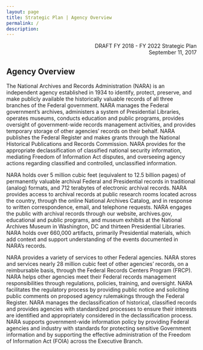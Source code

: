 ```yaml
---
layout: page
title: Strategic Plan | Agency Overview
permalink: /
description: 
---
```

<p style='text-align:right;'>
  DRAFT FY 2018 - FY 2022 Strategic Plan
  <br>
  September 11, 2017
</p>

## Agency Overview


The National Archives and Records Administration (NARA) is an independent agency established in 1934 to identify, protect, preserve, and make publicly available the historically valuable records of all three branches of the Federal government. NARA manages the Federal government’s archives, administers a system of Presidential Libraries, operates museums, conducts education and public programs, provides oversight of government-wide records management activities, and provides temporary storage of other agencies’ records on their behalf. NARA publishes the Federal Register and makes grants through the National Historical Publications and Records Commission. NARA provides for the appropriate declassification of classified national security information, mediating Freedom of Information Act disputes, and overseeing agency actions regarding classified and controlled, unclassified information.

NARA holds over 5 million cubic feet (equivalent to 12.5 billion pages) of permanently valuable archival Federal and Presidential records in traditional (analog) formats, and 712 terabytes of electronic archival records. NARA provides access to archival records at public research rooms located across the country, through the online National Archives Catalog, and in response to written correspondence, email, and telephone requests. NARA engages the public with archival records through our website, archives.gov, educational and public programs, and museum exhibits at the National Archives Museum in Washington, DC and thirteen Presidential Libraries. NARA holds over 660,000 artifacts, primarily Presidential materials, which add context and support understanding of the events documented in NARA’s records. 

NARA provides a variety of services to other Federal agencies. NARA stores and services nearly 28 million cubic feet of other agencies’ records, on a reimbursable basis, through the Federal Records Centers Program (FRCP). NARA helps other agencies meet their Federal records management responsibilities through regulations, policies, training, and oversight. NARA facilitates the regulatory process by providing public notice and soliciting public comments on proposed agency rulemakings through the Federal Register. NARA manages the declassification of historical, classified records and provides agencies with standardized processes to ensure their interests are identified and appropriately considered in the declassification process. NARA supports government-wide information policy by providing Federal agencies and industry with standards for protecting sensitive Government information and by supporting the effective administration of the Freedom of Information Act (FOIA) across the Executive Branch.

